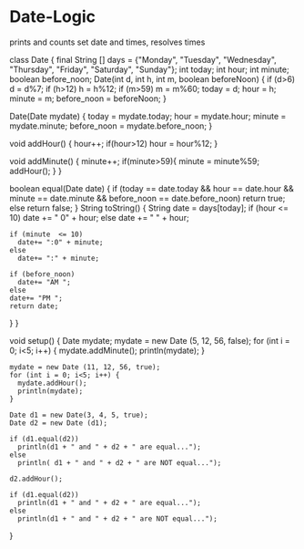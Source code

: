 # Date-Logic
prints and counts set date and times, resolves times



class Date {
  final String [] days = {"Monday", "Tuesday", "Wednesday", "Thursday", "Friday", "Saturday", "Sunday"};
  int today; 
  int hour;
  int minute;
  boolean before_noon;
  Date(int d, int h, int m, boolean beforeNoon) {
    if (d>6)
      d = d%7;
    if (h>12)
      h = h%12;
    if (m>59)
      m = m%60;
    today = d;
    hour = h;
    minute = m;
    before_noon = beforeNoon;
  }

  Date(Date mydate) {
    today = mydate.today;
    hour = mydate.hour;
    minute = mydate.minute;
    before_noon =  mydate.before_noon;
  }


  void addHour() {
    hour++;
    if(hour>12)
      hour = hour%12;
  }

  void addMinute() {
    minute++;
      if(minute>59){
        minute = minute%59;
        addHour();
  }
  }
  
  boolean equal(Date date) {
    if (today == date.today && hour == date.hour && minute == date.minute && before_noon == date.before_noon)
      return true;
    else
    return false;
  }
  String toString() {
    String date = days[today];
    if (hour <= 10)
      date += " 0" + hour;
    else
      date += " " + hour;

    if (minute  <= 10)
      date+= ":0" + minute;
    else
      date+= ":" + minute;

    if (before_noon)
      date+= "AM ";
    else 
    date+= "PM ";
    return date;
  }
}

void setup() {
    Date mydate;
    mydate = new Date (5, 12, 56, false);
    for (int i = 0; i<5; i++) {
      mydate.addMinute();
      println(mydate);
    }

    mydate = new Date (11, 12, 56, true);
    for (int i = 0; i<5; i++) {
      mydate.addHour();
      println(mydate);
    }

    Date d1 = new Date(3, 4, 5, true);
    Date d2 = new Date (d1);

    if (d1.equal(d2))
      println(d1 + " and " + d2 + " are equal...");
    else
      println( d1 + " and " + d2 + " are NOT equal...");

    d2.addHour();

    if (d1.equal(d2))
      println(d1 + " and " + d2 + " are equal...");
    else
      println(d1 + " and " + d2 + " are NOT equal...");
  }
